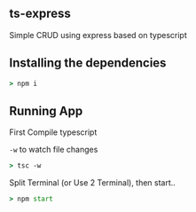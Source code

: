## ts-express

Simple CRUD using express based on typescript

## Installing the dependencies

```cmd
> npm i 
```

## Running App

First Compile typescript

`-w` to watch file changes

```cmd
> tsc -w 
```

Split Terminal (or Use 2 Terminal), then start..

```cmd
> npm start
```